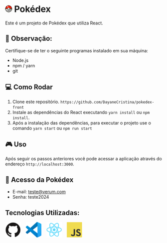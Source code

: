 # ![alt text](pokeball-rotate.png) Pokédex

Este é um projeto de Pokédex que utiliza React.

## 🧐 Observação: 

Certifique-se de ter o seguinte programas instalado em sua máquina:
- Node.js
- npm / yarn
- git

## 💻 Como Rodar

1. Clone este repositório.
  `https://github.com/DayaneCristina/pokedex-front`
2. Instale as dependências do React executando `yarn install` ou `npm install`.
3. Após a instalação das dependências, para executar o projeto use o comando `yarn start` ou `npm run start`

## 🎮 Uso
Após seguir os passos anteriores você pode acessar a aplicação através do endereço `http://localhost:3000`.

## 📢 Acesso da Pokédex
- E-mail: teste@verum.com
- Senha: teste2024

## **Tecnologias Utilizadas:**

<div style="display: inline_block">
  <img align="center" alt="icone-github" height="50" src="https://github.com/devicons/devicon/blob/master/icons/github/github-original.svg">
  &nbsp;&nbsp;
    <img align="center" alt="icone-vs-code" height="50" src="https://github.com/devicons/devicon/blob/master/icons/vscode/vscode-original.svg">
  &nbsp;&nbsp;
    <img align="center" alt="icone-react" height="50" src="https://github.com/devicons/devicon/blob/master/icons/react/react-original.svg">
  &nbsp;&nbsp;
    <img align="center" alt="icone-javascript" height="50" src="https://github.com/devicons/devicon/blob/master/icons/javascript/javascript-original.svg">
  &nbsp;&nbsp;
</div>